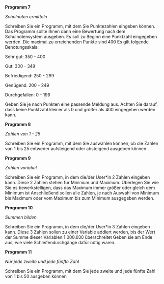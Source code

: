**Programm 7**

*Schulnoten ermitteln*

Schreiben Sie ein Programm, mit dem Sie Punktezahlen eingeben können. Das Programm sollte Ihnen dann eine Bewertung nach dem Schulnotensystem ausgeben.
Es soll zu Beginn eine Punktzahl eingegeben werden. Die maximal zu erreichenden Punkte sind 400 
Es gilt folgende Benotungsskala:


Sehr gut: 	350 - 400 

Gut: 	300 - 349 

Befriedigend: 	250 - 299 

Genügend: 	200 - 249 

Durchgefallen: 	0 - 199 


Geben Sie je nach Punkten eine passende Meldung aus.
Achten Sie darauf, dass keine Punktzahl kleiner als 0 und größer als 400 eingegeben werden kann.


**Programm 8**

*Zahlen von 1 - 25*

Schreiben Sie ein Programm, mit dem Sie auswählen können, ob die Zahlen von 1 bis 25 entweder aufsteigend oder absteigend ausgeben können


**Programm 9**

*Zahlen variabel*

Schreiben Sie ein Programm, in dem die/der User*in 2 Zahlen eingeben kann. Diese 2 Zahlen stehen für Minimum und Maximum.
Überlegen Sie wie Sie es bewerkstelligen, dass das Maximum immer größer oder gleich dem Minimum ist
Anschließend sollen alle Zahlen, je nach Auswahl von Minimum bis Maximum oder vom Maximum bis zum Minimum ausgegeben werden.


**Programm 10**

*Summen bilden*

Schreiben Sie ein Programm, in dem die/der User*in 3 Zahlen eingeben kann. 
Diese 3 Zahlen sollen zu einer Variable addiert werden, bis der Wert der Summe dieser Variablen 1.000.000 überschreitet
Geben sie am Ende aus, wie viele Schleifendurchgänge dafür nötig waren. 


**Programm 11**

*Nur jede zweite und jede fünfte Zahl*

Schreiben Sie ein Programm, mit dem Sie jede zweite und jede fünfte Zahl von  1 bis 50 ausgeben können

